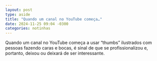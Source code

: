 ```yaml
---
layout: post
type: aside
title: "Quando um canal no YouTube começa…"
date: 2024-11-25 09:04 -0300
categories: notinhas
---
```

Quando um canal no YouTube começa a usar “thumbs” ilustrados com pessoas fazendo caras e bocas, é sinal de que se profissionalizou e, portanto, deixou ou deixará de ser interessante.